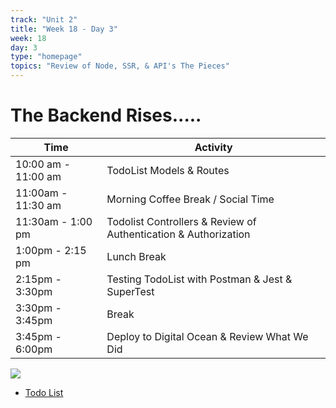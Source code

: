 ```yaml
---
track: "Unit 2"
title: "Week 18 - Day 3"
week: 18
day: 3
type: "homepage"
topics: "Review of Node, SSR, & API's The Pieces"
---
```


# The Backend Rises.....
| Time  | Activity |
| ----- | ------ |
| 10:00 am - 11:00 am | TodoList Models & Routes |
| 11:00am - 11:30 am | Morning Coffee Break / Social Time |
| 11:30am - 1:00 pm | Todolist Controllers & Review of Authentication & Authorization |
| 1:00pm - 2:15 pm | Lunch Break |
| 2:15pm - 3:30pm | Testing TodoList with Postman & Jest & SuperTest |
| 3:30pm - 3:45pm | Break |
| 3:45pm - 6:00pm | Deploy to Digital Ocean & Review What We Did |

![](https://i.redd.it/ygd28n17lp751.png)

- [Todo List](/unit2/week-18/day-2/slides)
